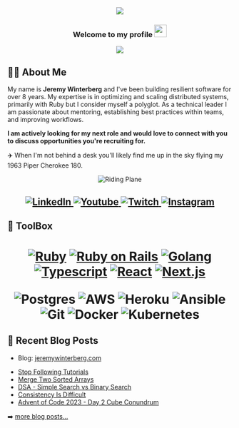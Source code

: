 <div align="center">
  <img src="https://i.imgur.com/4ASafy0.png">
</div>

<h3 align="center">
  <p>Welcome to my profile
  <img src="https://media.giphy.com/media/hvRJCLFzcasrR4ia7z/giphy.gif" width="28"></p>
</h3>

<!-- Typing SVG by DenverCoder1 - https://github.com/DenverCoder1/readme-typing-svg -->
<p align="center">
    <img src="https://readme-typing-svg.herokuapp.com?color=C2AFF7FF&width=380&height=45&lines=Looking+For+Work%2C+Hire+Me!;Always+Learning+New+Things;Private+Pilot+%26+Coffee+Addict;Mentoring+Others;Nice+To+Meet+You!&center=true">
</p>

<!-- Badges template - https://github.com/badges/shields -->


## 👨‍💻 About Me

My name is **Jeremy Winterberg** and I've been building resilient software for over 8 years. My expertise is in optimizing and scaling distributed systems, primarily with Ruby but I consider myself a polyglot. As a technical leader I am passionate about mentoring, establishing best practices within teams, and improving workflows. 

**I am actively looking for my next role and would love to connect with you to discuss opportunities you're recruiting for.**

✈️ When I'm not behind a desk you'll likely find me up in the sky flying my 1963 Piper Cherokee 180.
<div align="center">
  <img alt="Riding Plane" src="https://media.giphy.com/media/v1.Y2lkPTc5MGI3NjExMndrNW5hMnBkOXVxZ3l3b2ZyeDByZGdtOGo4czFwNG9waXQ3ZDRqcSZlcD12MV9pbnRlcm5hbF9naWZfYnlfaWQmY3Q9Zw/Btn42lfKKrOzS/giphy.gif"/>
</div>
<h2 align = "center">
  <a href="https://linkedin.com/in/jeremywinterberg/" target="_blank">
    <img alt="LinkedIn" title="LinkedIn" src="https://img.shields.io/badge/LinkedIn-%230077B5.svg?&style=for-the-badge&logo=linkedin&logoColor=white"/>
  </a>
  <a href="https://youtube.com/jeremydwayne" target="_blank">
    <img alt="Youtube" title="Youtube" src="https://img.shields.io/badge/-Youtube-FF0000?style=for-the-badge&logo=youtube&logoColor=white"/>
  </a>
  <a href="https://twitch.tv/jeremydwayne" target="_blank">
    <img alt="Twitch" title="Twitch" src="https://img.shields.io/badge/-Twitch-6441a5?style=for-the-badge&logo=twitch&logoColor=white"/>
  </a>
  <a href="https://instagram.com/jeremydwayne" target="_blank">
    <img alt="Instagram" title="Instagram" src="https://img.shields.io/badge/Instagram-E4405F?style=for-the-badge&logo=instagram&logoColor=white">
  </a>
</h2>

  
## 🔩 ToolBox
<h1 align = "center">

[![Ruby](https://img.shields.io/badge/-Ruby-820C02?style=for-the-badge&logo=ruby&logoColor=white)](https://github.com/JeremyDwayne?tab=repositories&q=&type=&language=ruby&sort=)
[![Ruby on Rails](https://img.shields.io/badge/-Ruby%20On%20Rails-Cc0000?style=for-the-badge&logo=ruby-on-rails&logoColor=white)](https://github.com/JeremyDwayne?tab=repositories&q=&type=&language=ruby&sort=)
[![Golang](https://img.shields.io/badge/-Golang-00ADD8?style=for-the-badge&logo=go&logoColor=white)](https://github.com/JeremyDwayne?tab=repositories&q=&type=&language=go&sort=)
[![Typescript](https://img.shields.io/badge/-Typescript-007acc?style=for-the-badge&logo=typescript&logoColor=white)](https://github.com/JeremyDwayne?tab=repositories&q=&type=&language=typescript&sort=)
[![React](https://img.shields.io/badge/-React-00d8ff?style=for-the-badge&logo=react&logoColor=white)](https://github.com/JeremyDwayne?tab=repositories&q=&type=&language=typescript&sort=)
[![Next.js](https://img.shields.io/badge/-Next.js-black?style=for-the-badge&logo=next.js&logoColor=white)](https://github.com/JeremyDwayne?tab=repositories&q=&type=&language=typescript&sort=)

![Postgres](https://img.shields.io/badge/-postgresql-0064a5?style=for-the-badge&logo=postgresql&logoColor=white)
![AWS](https://img.shields.io/badge/-aws-FF9900?style=for-the-badge&logo=amazon&logoColor=white)
![Heroku](https://img.shields.io/badge/-heroku-C9c3e6?style=for-the-badge&logo=heroku&logoColor=6762a6)
![Ansible](https://img.shields.io/badge/-ansible-white?style=for-the-badge&logo=ansible&logoColor=black)
![Git](https://img.shields.io/badge/-git-F1502F?style=for-the-badge&logo=git&logoColor=white)
![Docker](https://img.shields.io/badge/-docker-0db7ed?style=for-the-badge&logo=docker&logoColor=white)
![Kubernetes](https://img.shields.io/badge/-kubernetes-296de8?style=for-the-badge&logo=kubernetes&logoColor=white)


## 📝 Recent Blog Posts
- Blog: [jeremywinterberg.com](https://www.jeremywinterberg.com/)
<!-- BLOG-POST-LIST:START -->
- [Stop Following Tutorials](https://www.jeremywinterberg.com/p/stop-following-tutorials)
- [Merge Two Sorted Arrays](https://www.jeremywinterberg.com/p/merge-two-sorted-arrays)
- [DSA - Simple Search vs Binary Search](https://www.jeremywinterberg.com/p/dsa-simple-search-vs-binary-search)
- [Consistency Is Difficult](https://www.jeremywinterberg.com/p/consistency-is-difficult)
- [Advent of Code 2023 - Day 2 Cube Conundrum](https://www.jeremywinterberg.com/p/advent-of-code-2023-day-2)
<!-- BLOG-POST-LIST:END -->
➡️ [more  blog posts...](https://www.jeremywinterberg.com/)

<!--
**JeremyDwayne/JeremyDwayne** is a ✨ _special_ ✨ repository because its `README.md` (this file) appears on your GitHub profile.

Here are some ideas to get you started:

- 🔭 I’m currently working on ...
- 🌱 I’m currently learning ...
- 👯 I’m looking to collaborate on ...
- 🤔 I’m looking for help with ...
- 💬 Ask me about ...
- 📫 How to reach me: ...
- 😄 Pronouns: ...
- ⚡ Fun fact: ...
-->

